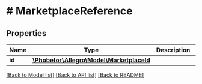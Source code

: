 # # MarketplaceReference

## Properties

Name | Type | Description | Notes
------------ | ------------- | ------------- | -------------
**id** | [**\Phobetor\Allegro\Model\MarketplaceId**](MarketplaceId.md) |  |

[[Back to Model list]](../../README.md#models) [[Back to API list]](../../README.md#endpoints) [[Back to README]](../../README.md)
